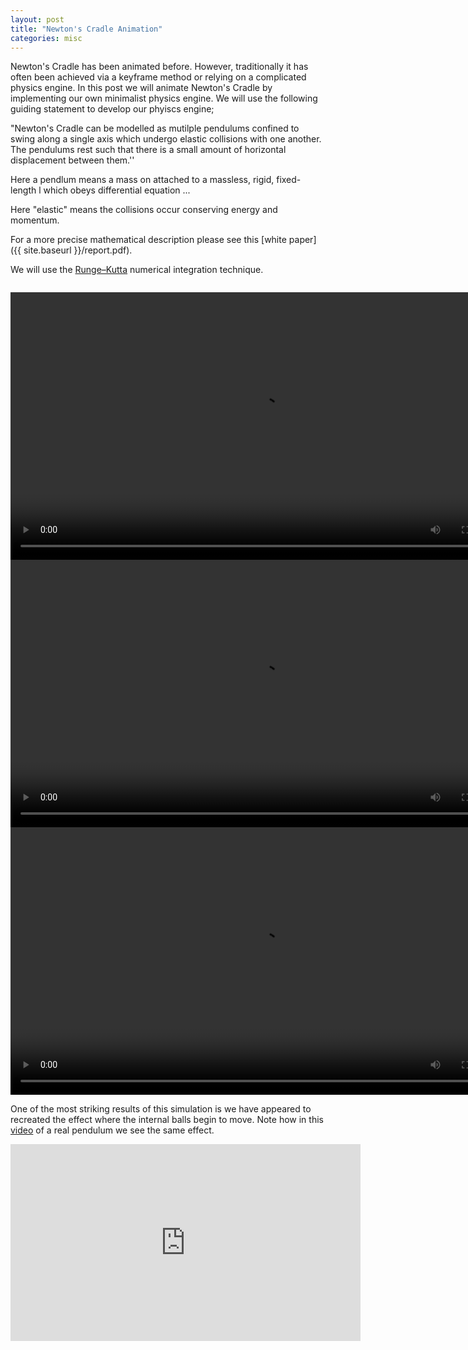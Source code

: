```yaml
---
layout: post
title: "Newton's Cradle Animation"
categories: misc
---
```

Newton's Cradle has been animated before. However, traditionally it has often been achieved via a keyframe method or relying on a complicated physics engine. In this post we will animate Newton's Cradle by implementing our own minimalist physics engine. We will use the following guiding statement to develop our phyiscs engine;

"Newton's Cradle can be modelled as mutilple pendulums confined to swing along a single axis which undergo elastic collisions with one another. The pendulums rest such that there is a small amount of horizontal displacement between them.''

Here a pendlum means a mass on attached to a massless, rigid, fixed-length l which obeys differential equation 
...

Here "elastic" means the collisions occur conserving energy and momentum.

For a more precise mathematical description please see this [white paper]({{ site.baseurl }}/report.pdf).

We will use the [Runge–Kutta](https://en.wikipedia.org/wiki/Runge%E2%80%93Kutta_methods) numerical integration technique.

```python

``` 

<video width="800" height="428" controls>
	  <source src="{{ site.baseurl }}/cradle/2_masses_1_raised.mp4" type="video/mp4">
</video> 


<video width="800" height="428" controls>
	  <source src="{{ site.baseurl }}/cradle/3_masses_1_raised.mp4" type="video/mp4">
</video> 

<video width="800" height="428" controls>
	  <source src="{{ site.baseurl }}/cradle/5_masses_3_raised.mp4" type="video/mp4">
</video> 

One of the most striking results of this simulation is we have appeared to recreated the effect where the internal balls begin to move. Note how in this [video]() of a real pendulum we see the same effect.

<iframe width="560" height="315" src="https://www.youtube.com/embed/0LnbyjOyEQ8" frameborder="0" allow="accelerometer; autoplay; encrypted-media; gyroscope; picture-in-picture" allowfullscreen></iframe>
